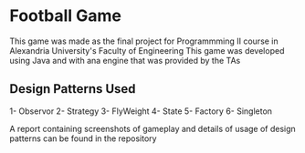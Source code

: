 # Football Game
This game was made as the final project for Programmming II course in Alexandria University's Faculty of Engineering
This game was developed using Java and with ana engine that was provided by the TAs 

## Design Patterns Used
1- Observor
2- Strategy
3- FlyWeight
4- State
5- Factory
6- Singleton

A report containing screenshots of gameplay and details of usage of design patterns can be found in the repository
